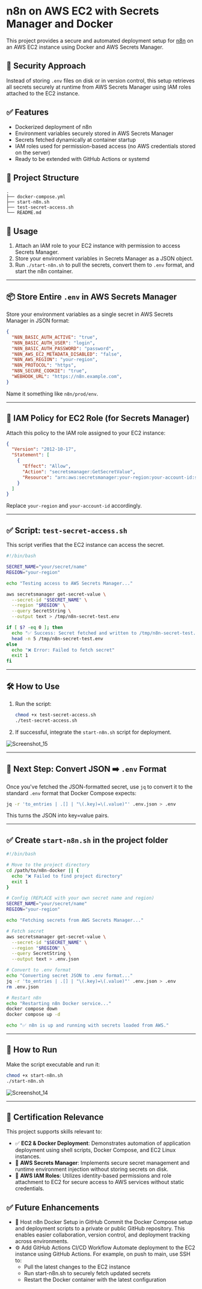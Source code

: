# n8n on AWS EC2 with Secrets Manager and Docker

This project provides a secure and automated deployment setup for [n8n](https://n8n.io/) on an AWS EC2 instance using Docker and AWS Secrets Manager.

## 🔐 Security Approach

Instead of storing `.env` files on disk or in version control, this setup retrieves all secrets securely at runtime from AWS Secrets Manager using IAM roles attached to the EC2 instance.

## ✅ Features

- Dockerized deployment of n8n
- Environment variables securely stored in AWS Secrets Manager
- Secrets fetched dynamically at container startup
- IAM roles used for permission-based access (no AWS credentials stored on the server)
- Ready to be extended with GitHub Actions or systemd

## 📁 Project Structure

```
.
├── docker-compose.yml
├── start-n8n.sh
├── test-secret-access.sh
└── README.md
```

## 🚀 Usage

1. Attach an IAM role to your EC2 instance with permission to access Secrets Manager.
2. Store your environment variables in Secrets Manager as a JSON object.
3. Run `./start-n8n.sh` to pull the secrets, convert them to `.env` format, and start the n8n container.

---

## 📦 Store Entire `.env` in AWS Secrets Manager

Store your environment variables as a single secret in AWS Secrets Manager in JSON format:

```json
{
  "N8N_BASIC_AUTH_ACTIVE": "true",
  "N8N_BASIC_AUTH_USER": "login",
  "N8N_BASIC_AUTH_PASSWORD": "password",
  "N8N_AWS_EC2_METADATA_DISABLED": "false",
  "N8N_AWS_REGION": "your-region",
  "N8N_PROTOCOL": "https",
  "N8N_SECURE_COOKIE": "true",
  "WEBHOOK_URL": "https://n8n.example.com",
}
```

Name it something like `n8n/prod/env`.

---

## 🧾 IAM Policy for EC2 Role (for Secrets Manager)

Attach this policy to the IAM role assigned to your EC2 instance:

```json
{
  "Version": "2012-10-17",
  "Statement": [
    {
      "Effect": "Allow",
      "Action": "secretsmanager:GetSecretValue",
      "Resource": "arn:aws:secretsmanager:your-region:your-account-id:secret:n8n/prod/env*"
    }
  ]
}
```

Replace `your-region` and `your-account-id` accordingly.

---

## ✅ Script: `test-secret-access.sh`

This script verifies that the EC2 instance can access the secret.

```bash
#!/bin/bash

SECRET_NAME="your/secret/name"
REGION="your-region"

echo "Testing access to AWS Secrets Manager..."

aws secretsmanager get-secret-value \
  --secret-id "$SECRET_NAME" \
  --region "$REGION" \
  --query SecretString \
  --output text > /tmp/n8n-secret-test.env

if [ $? -eq 0 ]; then
  echo "✅ Success: Secret fetched and written to /tmp/n8n-secret-test.env"
  head -n 5 /tmp/n8n-secret-test.env
else
  echo "❌ Error: Failed to fetch secret"
  exit 1
fi
```

---

## 🛠 How to Use

1. Run the script:
   ```bash
   chmod +x test-secret-access.sh
   ./test-secret-access.sh
   ```
2. If successful, integrate the `start-n8n.sh` script for deployment.

![Screenshot_15](https://github.com/user-attachments/assets/04c3f636-57eb-44a9-af6f-77348d07ecf0)


---

## 🔧 Next Step: Convert JSON ➡️ `.env` Format

Once you've fetched the JSON-formatted secret, use `jq` to convert it to the standard `.env` format that Docker Compose expects:

```bash
jq -r 'to_entries | .[] | "\(.key)=\(.value)"' .env.json > .env
```

This turns the JSON into key=value pairs.

---

## ✅ Create `start-n8n.sh` in the project folder

```bash
#!/bin/bash

# Move to the project directory
cd /path/to/n8n-docker || {
  echo "❌ Failed to find project directory"
  exit 1
}

# Config (REPLACE with your own secret name and region)
SECRET_NAME="your/secret/name"
REGION="your-region"

echo "Fetching secrets from AWS Secrets Manager..."

# Fetch secret
aws secretsmanager get-secret-value \
  --secret-id "$SECRET_NAME" \
  --region "$REGION" \
  --query SecretString \
  --output text > .env.json

# Convert to .env format
echo "Converting secret JSON to .env format..."
jq -r 'to_entries | .[] | "\(.key)=\(.value)"' .env.json > .env
rm .env.json

# Restart n8n
echo "Restarting n8n Docker service..."
docker compose down
docker compose up -d

echo "✅ n8n is up and running with secrets loaded from AWS."
```

---

## 🧪 How to Run

Make the script executable and run it:

```bash
chmod +x start-n8n.sh
./start-n8n.sh
```

![Screenshot_14](https://github.com/user-attachments/assets/8b2fb05c-f495-44cb-8185-ac7ccd187d1f)


---

## 🎯 Certification Relevance

This project supports skills relevant to:

- ✅ **EC2 & Docker Deployment**: Demonstrates automation of application deployment using shell scripts, Docker Compose, and EC2 Linux instances.
- 🔐 **AWS Secrets Manager**: Implements secure secret management and runtime environment injection without storing secrets on disk.
- 👤 **AWS IAM Roles**: Utilizes identity-based permissions and role attachment to EC2 for secure access to AWS services without static credentials.

## ✅ Future Enhancements

- 🚀 Host n8n Docker Setup in GitHub
Commit the Docker Compose setup and deployment scripts to a private or public GitHub repository. This enables easier collaboration, version control, and deployment tracking across environments.
- ⚙️ Add GitHub Actions CI/CD Workflow
Automate deployment to the EC2 instance using GitHub Actions. For example, on push to main, use SSH to:
  - Pull the latest changes to the EC2 instance
  - Run start-n8n.sh to securely fetch updated secrets
  - Restart the Docker container with the latest configuration
